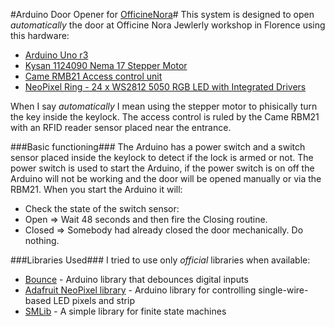 #Arduino Door Opener for [OfficineNora](http://www.officinenora.it)#
This system is designed to open *automatically* the door at Officine Nora Jewlerly workshop in Florence using this hardware:
* [Arduino Uno r3](http://arduino.cc/en/Main/ArduinoBoardUno)  
* [Kysan 1124090 Nema 17 Stepper Motor](http://store.arduino.cc/product/MK00742)
* [Came RMB21 Access control unit](http://www.cameuk.com/files/pdf/rbm21/RBM21_EN.pdf)
* [NeoPixel Ring - 24 x WS2812 5050 RGB LED with Integrated Drivers](http://www.adafruit.com/product/1586)

When I say *automatically* I mean using the stepper motor to phisically turn the key inside the keylock. The access control is ruled by
the Came RBM21 with an RFID reader sensor placed near the entrance.

###Basic functioning###
The Arduino has a power switch and a switch sensor placed inside the keylock to detect if the lock is armed or not. The power switch is used
to start the Arduino, if the power switch is on off the Arduino will not be working and the door will be opened manually or via the RBM21.
When you start the Arduino it will:

* Check the state of the switch sensor:
 * Open => Wait 48 seconds and then fire the Closing routine.
 * Closed => Somebody had already closed the door mechanically. Do nothing.





###Libraries Used###
I tried to use only *official* libraries when available:

* [Bounce](http://playground.arduino.cc/Code/Bounce) - Arduino library that debounces digital inputs
* [Adafruit NeoPixel library](https://github.com/adafruit/Adafruit_NeoPixel) - Arduino library for controlling single-wire-based LED pixels and strip
* [SMLib](http://playground.arduino.cc/Code/SMlib) - A simple library for finite state machines
